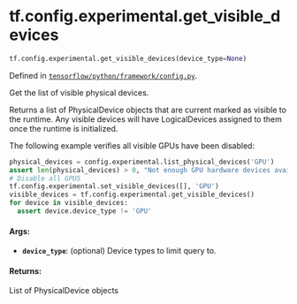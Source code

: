 <div itemscope itemtype="http://developers.google.com/ReferenceObject">
<meta itemprop="name" content="tf.config.experimental.get_visible_devices" />
<meta itemprop="path" content="Stable" />
</div>

# tf.config.experimental.get_visible_devices

``` python
tf.config.experimental.get_visible_devices(device_type=None)
```



Defined in [`tensorflow/python/framework/config.py`](/code/stable/tensorflow/python/framework/config.py).

Get the list of visible physical devices.

Returns a list of PhysicalDevice objects that are current marked as visible to
the runtime. Any visible devices will have LogicalDevices assigned to them
once the runtime is initialized.

The following example verifies all visible GPUs have been disabled:

```python
physical_devices = config.experimental.list_physical_devices('GPU')
assert len(physical_devices) > 0, "Not enough GPU hardware devices available"
# Disable all GPUS
tf.config.experimental.set_visible_devices([], 'GPU')
visible_devices = tf.config.experimental.get_visible_devices()
for device in visible_devices:
  assert device.device_type != 'GPU'
```

#### Args:

* <b>`device_type`</b>: (optional) Device types to limit query to.


#### Returns:

List of PhysicalDevice objects